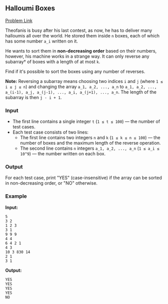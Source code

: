 ## Halloumi Boxes
[Problem Link](https://codeforces.com/problemset/problem/1903/A)

Theofanis is busy after his last contest, as now, he has to deliver many halloumis all over the world. He stored them inside `n` boxes, each of which has some number `a_i` written on it.

He wants to sort them in **non-decreasing order** based on their numbers, however, his machine works in a strange way. It can only reverse any subarray† of boxes with a length of at most `k`.

Find if it's possible to sort the boxes using any number of reverses.

**Note:** Reversing a subarray means choosing two indices `i` and `j` (where `1 ≤ i ≤ j ≤ n`) and changing the array `a_1, a_2, ..., a_n` to `a_1, a_2, ..., a_(i-1), a_j, a_(j-1), ..., a_i, a_(j+1), ..., a_n`. The length of the subarray is then `j - i + 1`.

### Input
- The first line contains a single integer `t` (`1 ≤ t ≤ 100`) — the number of test cases.
- Each test case consists of two lines:
  - The first line contains two integers `n` and `k` (`1 ≤ k ≤ n ≤ 100`) — the number of boxes and the maximum length of the reverse operation.
  - The second line contains `n` integers `a_1, a_2, ..., a_n` (`1 ≤ a_i ≤ 10^9`) — the number written on each box.

### Output
For each test case, print "YES" (case-insensitive) if the array can be sorted in non-decreasing order, or "NO" otherwise.

### Example

**Input:**
```
5
3 2
1 2 3
3 1
9 9 9
4 4
6 4 2 1
4 3
10 3 830 14
2 1
3 1
```

**Output:**
```
YES
YES
YES
YES
NO
```

